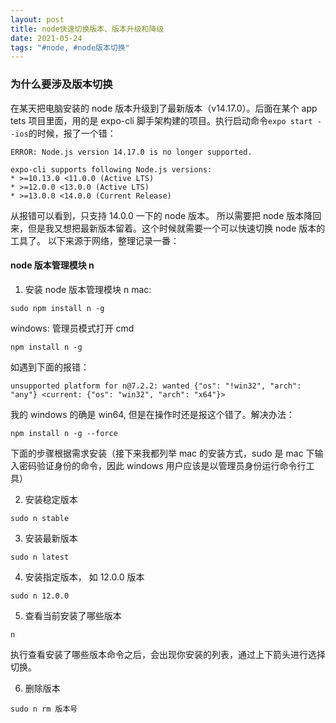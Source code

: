 ```yaml
---
layout: post
title: node快速切换版本、版本升级和降级
date: 2021-05-24
tags: "#node, #node版本切换"
---
```


### 为什么要涉及版本切换

在某天把电脑安装的 node 版本升级到了最新版本（v14.17.0）。后面在某个 app tets 项目里面，用的是 expo-cli 脚手架构建的项目。执行启动命令`expo start --ios`的时候，报了一个错：

```
ERROR: Node.js version 14.17.0 is no longer supported.

expo-cli supports following Node.js versions:
* >=10.13.0 <11.0.0 (Active LTS)
* >=12.0.0 <13.0.0 (Active LTS)
* >=13.0.0 <14.0.0 (Current Release)
```

从报错可以看到，只支持 14.0.0 一下的 node 版本。
所以需要把 node 版本降回来，但是我又想把最新版本留着。这个时候就需要一个可以快速切换 node 版本的工具了。
以下来源于网络，整理记录一番：

#### node 版本管理模块 n

1. 安装 node 版本管理模块 n
   mac:

```
sudo npm install n -g
```

windows:
管理员模式打开 cmd

```
npm install n -g
```

如遇到下面的报错：

```
unsupported platform for n@7.2.2: wanted {"os": "!win32", "arch": "any"} <current: {"os": "win32", "arch": "x64"}>
```

我的 windows 的确是 win64, 但是在操作时还是报这个错了。解决办法：

```
npm install n -g --force
```

下面的步骤根据需求安装（接下来我都列举 mac 的安装方式，sudo 是 mac 下输入密码验证身份的命令，因此 windows 用户应该是以管理员身份运行命令行工具）

2. 安装稳定版本

```
sudo n stable
```

3. 安装最新版本

```
sudo n latest
```

4. 安装指定版本， 如 12.0.0 版本

```
sudo n 12.0.0
```

5. 查看当前安装了哪些版本

```
n
```

执行查看安装了哪些版本命令之后，会出现你安装的列表，通过上下箭头进行选择切换。

6. 删除版本

```
sudo n rm 版本号
```

